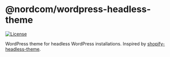 # @nordcom/wordpress-headless-theme

[![License](https://img.shields.io/github/license/NordcomInc/wordpress-headless-theme.svg)](https://github.com/NordcomInc/wordpress-headless-theme/blob/master/LICENSE)

WordPress theme for headless WordPress installations. Inspired by [shopify-headless-theme](https://github.com/instantcommerce/shopify-headless-theme).
